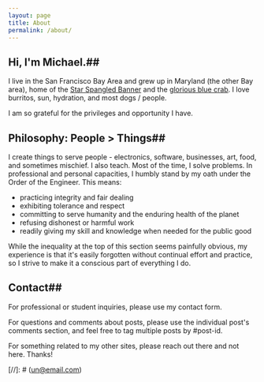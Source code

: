 ```yaml
---
layout: page
title: About
permalink: /about/
---
```



## Hi, I'm Michael.##

I live in the San Francisco Bay Area and grew up in Maryland (the other Bay area), home of the [Star Spangled Banner](http://www.smithsonianmag.com/history/the-story-behind-the-star-spangled-banner-149220970/) and the [glorious blue crab](https://www.eater.com/2015/6/5/8640317/maryland-blue-crabs-where-to-eat). I love burritos, sun, hydration, and most dogs / people.

I am so grateful for the privileges and opportunity I have.

## Philosophy: People > Things##

I create things to serve people - electronics, software, businesses, art, food, and sometimes mischief. I also teach. Most of the time, I solve problems. In professional and personal capacities, I humbly stand by my oath under the Order of the Engineer. This means:

- practicing integrity and fair dealing
- exhibiting tolerance and respect
- committing to serve humanity and the enduring health of the planet
- refusing dishonest or harmful work
- readily giving my skill and knowledge when needed for the public good

While the inequality at the top of this section seems painfully obvious, my experience is that it's easily forgotten without continual effort and practice, so I strive to make it a conscious part of everything I do.

## Contact##

For professional or student inquiries, please use my contact form.

For questions and comments about posts, please use the individual post's comments section, and feel free to tag multiple posts by #post-id.

For something related to my other sites, please reach out there and not here. Thanks!



[//]: # ([un@email.com](mailto:un@email.com))
